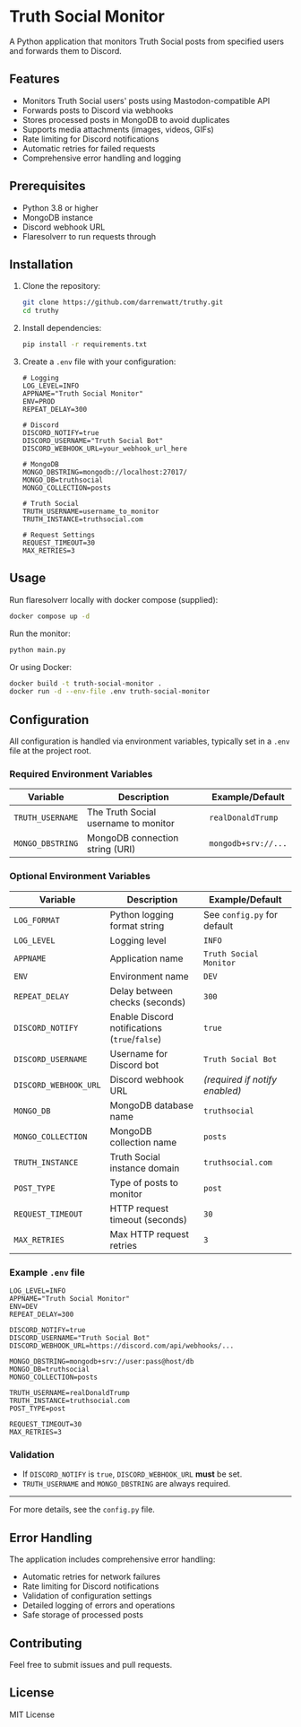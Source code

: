 # Truth Social Monitor

A Python application that monitors Truth Social posts from specified users and forwards them to Discord.

## Features

- Monitors Truth Social users' posts using Mastodon-compatible API
- Forwards posts to Discord via webhooks
- Stores processed posts in MongoDB to avoid duplicates
- Supports media attachments (images, videos, GIFs)
- Rate limiting for Discord notifications
- Automatic retries for failed requests
- Comprehensive error handling and logging

## Prerequisites

- Python 3.8 or higher
- MongoDB instance
- Discord webhook URL
- Flaresolverr to run requests through

## Installation

1. Clone the repository:
   ```bash
   git clone https://github.com/darrenwatt/truthy.git
   cd truthy
   ```

2. Install dependencies:
   ```bash
   pip install -r requirements.txt
   ```

3. Create a `.env` file with your configuration:
   ```env
   # Logging
   LOG_LEVEL=INFO
   APPNAME="Truth Social Monitor"
   ENV=PROD
   REPEAT_DELAY=300

   # Discord
   DISCORD_NOTIFY=true
   DISCORD_USERNAME="Truth Social Bot"
   DISCORD_WEBHOOK_URL=your_webhook_url_here

   # MongoDB
   MONGO_DBSTRING=mongodb://localhost:27017/
   MONGO_DB=truthsocial
   MONGO_COLLECTION=posts

   # Truth Social
   TRUTH_USERNAME=username_to_monitor
   TRUTH_INSTANCE=truthsocial.com

   # Request Settings
   REQUEST_TIMEOUT=30
   MAX_RETRIES=3
   ```

## Usage

Run flaresolverr locally with docker compose (supplied):
```bash
docker compose up -d
```

Run the monitor:
```bash
python main.py
```

Or using Docker:
```bash
docker build -t truth-social-monitor .
docker run -d --env-file .env truth-social-monitor
```

## Configuration

All configuration is handled via environment variables, typically set in a `.env` file at the project root.

### Required Environment Variables

| Variable               | Description                                                      | Example/Default                |
|------------------------|------------------------------------------------------------------|--------------------------------|
| `TRUTH_USERNAME`       | The Truth Social username to monitor                             | `realDonaldTrump`              |
| `MONGO_DBSTRING`       | MongoDB connection string (URI)                                  | `mongodb+srv://...`            |

### Optional Environment Variables

| Variable               | Description                                                      | Example/Default                |
|------------------------|------------------------------------------------------------------|--------------------------------|
| `LOG_FORMAT`           | Python logging format string                                     | See `config.py` for default    |
| `LOG_LEVEL`            | Logging level                                                    | `INFO`                         |
| `APPNAME`              | Application name                                                 | `Truth Social Monitor`         |
| `ENV`                  | Environment name                                                 | `DEV`                          |
| `REPEAT_DELAY`         | Delay between checks (seconds)                                   | `300`                          |
| `DISCORD_NOTIFY`       | Enable Discord notifications (`true`/`false`)                    | `true`                         |
| `DISCORD_USERNAME`     | Username for Discord bot                                         | `Truth Social Bot`             |
| `DISCORD_WEBHOOK_URL`  | Discord webhook URL                                              | *(required if notify enabled)* |
| `MONGO_DB`             | MongoDB database name                                            | `truthsocial`                  |
| `MONGO_COLLECTION`     | MongoDB collection name                                          | `posts`                        |
| `TRUTH_INSTANCE`       | Truth Social instance domain                                     | `truthsocial.com`              |
| `POST_TYPE`            | Type of posts to monitor                                         | `post`                         |
| `REQUEST_TIMEOUT`      | HTTP request timeout (seconds)                                   | `30`                           |
| `MAX_RETRIES`          | Max HTTP request retries                                         | `3`                            |

### Example `.env` file

```env
LOG_LEVEL=INFO
APPNAME="Truth Social Monitor"
ENV=DEV
REPEAT_DELAY=300

DISCORD_NOTIFY=true
DISCORD_USERNAME="Truth Social Bot"
DISCORD_WEBHOOK_URL=https://discord.com/api/webhooks/...

MONGO_DBSTRING=mongodb+srv://user:pass@host/db
MONGO_DB=truthsocial
MONGO_COLLECTION=posts

TRUTH_USERNAME=realDonaldTrump
TRUTH_INSTANCE=truthsocial.com
POST_TYPE=post

REQUEST_TIMEOUT=30
MAX_RETRIES=3
```

### Validation

- If `DISCORD_NOTIFY` is `true`, `DISCORD_WEBHOOK_URL` **must** be set.
- `TRUTH_USERNAME` and `MONGO_DBSTRING` are always required.

---
For more details, see the `config.py` file.

## Error Handling

The application includes comprehensive error handling:
- Automatic retries for network failures
- Rate limiting for Discord notifications
- Validation of configuration settings
- Detailed logging of errors and operations
- Safe storage of processed posts

## Contributing

Feel free to submit issues and pull requests.

## License

MIT License
